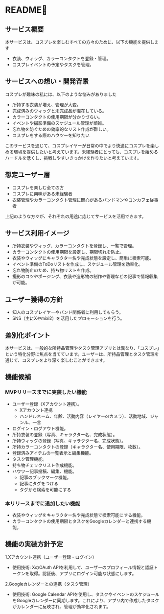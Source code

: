
# README👗

## サービス概要

本サービスは、コスプレを楽しむすべての方々のために、以下の機能を提供します

- 衣装、ウィッグ、カラーコンタクトを登録・管理。
- コスプレイベントの予定やタスクを管理。

## サービスへの想い・開発背景

コスプレが趣味の私には、以下のような悩みがありました

- 所持する衣装が増え、管理が大変。
- 完成済みのウィッグと未完成品が混在している。
- カラーコンタクトの使用期限が分かりづらい。
- イベントや撮影準備のスケジュール管理が煩雑。
- 忘れ物を防ぐための効率的なリスト作成が難しい。
- コスプレをする際のハウツーを知りたい

このサービスを通じて、コスプレイヤーが日常の中でより快適にコスプレを楽しめる環境を提供したいと考えています。未経験者にとっても、コスプレを始めるハードルを低くし、挑戦しやすいきっかけを作りたいと考えています。

## 想定ユーザー層

- コスプレを楽しむ全ての方
- コスプレに興味がある未経験者
- 衣装管理やカラーコンタクト管理に関心があるバンドマンやコンカフェ従事者

上記のような方々が、それぞれの用途に応じてサービスを活用できます。

## サービス利用イメージ

- 所持衣装やウィッグ、カラーコンタクトを登録し、一覧で管理。
- カラーコンタクトの使用期限を設定し、期限切れを防止。
- 衣装やウィッグにキャラクター名や完成状態を設定し、簡単に検索可能。
- イベント準備のToDoリストを作成し、スケジュール管理を効率化。
- 忘れ物防止のため、持ち物リストを作成。
- 撮影のコツやポージング、衣装や造形物の制作や管理などの記事で情報収集が可能。

## ユーザー獲得の方針

- 知人のコスプレイヤーやバンド関係者に利用してもらう。
- SNS（主にXやmixi2）を活用したプロモーションを行う。

## 差別化ポイント

本サービスは、一般的な所持品管理やタスク管理アプリとは異なり、「コスプレ」という特化分野に焦点を当てています。ユーザーは、所持品管理とタスク管理を通じて、コスプレをより深く楽しむことができます。

## 機能候補

### MVPリリースまでに実装したい機能

- ユーザー登録（Xアカウント連携）。
    - Xアカウント連携
    - ハンドルネーム、年齢、活動内容（レイヤーorカメラ）、活動地域、ジャンル、一言
- ログイン・ログアウト機能。
- 所持衣装の登録（写真、キャラクター名、完成状態）。
- 所持ウィッグの登録（写真、キャラクター名、完成状態）。
- 所持カラーコンタクトの登録（キャラクター名、使用期限、枚数）。
- 登録済みアイテムの一覧表示と編集機能。
- タスク管理機能。
- 持ち物チェックリスト作成機能。
- ハウツー記事投稿、編集、機能。
    - 記事のブックマーク機能。
    - 記事にタグをつける
    - タグから検索を可能にする

### 本リリースまでに追加したい機能

- 衣装やウィッグをキャラクター名や完成状態で検索可能にする機能。
- カラーコンタクトの使用期限とタスクをGoogleカレンダーと連携する機能。

## 機能の実装方針予定

1.Xアカウント連携（ユーザー登録・ログイン）

- 使用技術: XのOAuth APIを利用して、ユーザーのプロフィール情報と認証トークンを取得。認証後、アプリにログイン可能な状態にします。

2.Googleカレンダーとの連携（タスク管理）

- 使用技術: Google Calendar APIを使用し、タスクやイベントのスケジュールをGoogleカレンダーに同期します。これにより、アプリ内で作成したタスクがカレンダーに反映され、管理が効率化されます。